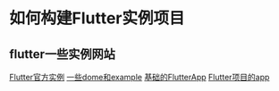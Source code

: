 # 如何构建Flutter实例项目
## flutter一些实例网站
[Flutter官方实例](https://github.com/flutter/flutter/tree/master/examples)
[一些dome和example](https://github.com/flutter/samples)
[基础的FlutterApp](https://github.com/nisrulz/flutter-examples)
[Flutter项目的app](https://github.com/iampawan/FlutterExampleApps)